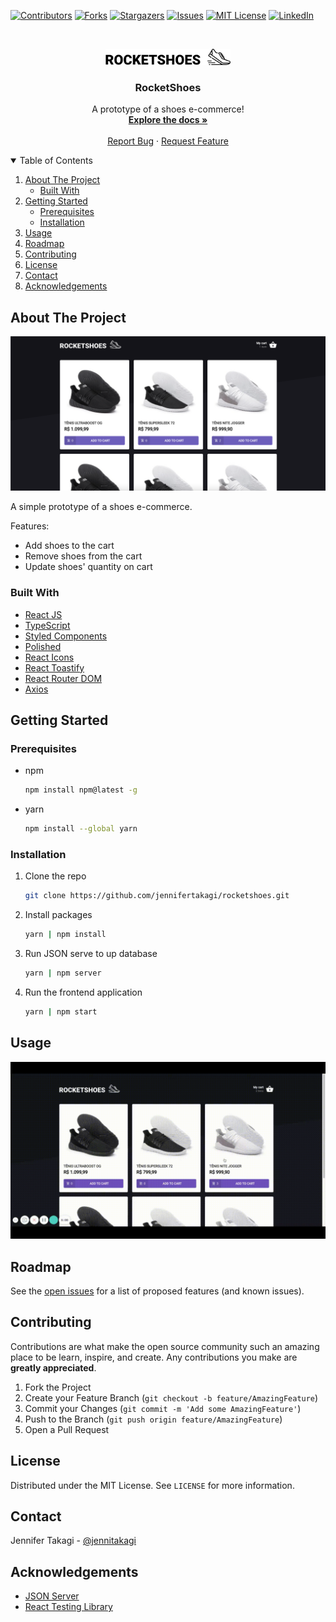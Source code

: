 <!-- Inspired by https://github.com/jennifertakagi/rocketshoes -->

<!-- PROJECT SHIELDS -->
[![Contributors][contributors-shield]][contributors-url]
[![Forks][forks-shield]][forks-url]
[![Stargazers][stars-shield]][stars-url]
[![Issues][issues-shield]][issues-url]
[![MIT License][license-shield]][license-url]
[![LinkedIn][linkedin-shield]][linkedin-url]



<!-- PROJECT LOGO -->
<br />
<p align="center">
  <a href="https://github.com/jennifertakagi/rocketshoes">
    <img src="docs/logo.png" alt="Logo" width="200">
  </a>

  <h3 align="center">RocketShoes</h3>

  <p align="center">
    A prototype of a shoes e-commerce!
    <br />
    <a href="https://github.com/jennifertakagi/rocketshoes"><strong>Explore the docs »</strong></a>
    <br />
    <br />
    <a href="https://github.com/jennifertakagi/rocketshoes/issues">Report Bug</a>
    ·
    <a href="https://github.com/jennifertakagi/rocketshoes/issues">Request Feature</a>
  </p>
</p>



<!-- TABLE OF CONTENTS -->
<details open="open">
  <summary>Table of Contents</summary>
  <ol>
    <li>
      <a href="#about-the-project">About The Project</a>
      <ul>
        <li><a href="#built-with">Built With</a></li>
      </ul>
    </li>
    <li>
      <a href="#getting-started">Getting Started</a>
      <ul>
        <li><a href="#prerequisites">Prerequisites</a></li>
        <li><a href="#installation">Installation</a></li>
      </ul>
    </li>
    <li><a href="#usage">Usage</a></li>
    <li><a href="#roadmap">Roadmap</a></li>
    <li><a href="#contributing">Contributing</a></li>
    <li><a href="#license">License</a></li>
    <li><a href="#contact">Contact</a></li>
    <li><a href="#acknowledgements">Acknowledgements</a></li>
  </ol>
</details>



<!-- ABOUT THE PROJECT -->
## About The Project

[![Product Name Screen Shot][product-screenshot]](#)

A simple prototype of a shoes e-commerce.

Features:
* Add shoes to the cart
* Remove shoes from the cart
* Update shoes' quantity on cart


### Built With

* [React JS](https://reactjs.org/)
* [TypeScript](https://www.typescriptlang.org/)
* [Styled Components](https://styled-components.com/)
* [Polished](https://polished.js.org/)
* [React Icons](https://react-icons.github.io/react-icons/)
* [React Toastify](https://github.com/fkhadra/react-toastify)
* [React Router DOM](https://reactrouter.com/web/guides/quick-start)
* [Axios](https://github.com/axios/axios)



<!-- GETTING STARTED -->
## Getting Started

### Prerequisites

* npm
  ```sh
  npm install npm@latest -g
  ```

* yarn
  ```sh
  npm install --global yarn
  ```

### Installation

1. Clone the repo
   ```sh
   git clone https://github.com/jennifertakagi/rocketshoes.git
   ```
2. Install packages
   ```sh
   yarn | npm install
   ```
3. Run JSON serve to up database
   ```sh
   yarn | npm server
   ```
4. Run the frontend application
   ```sh
   yarn | npm start
   ```



<!-- USAGE EXAMPLES -->
## Usage

<p align="left">
   <img src="docs/rocketshoes.gif" />
</p>



<!-- ROADMAP -->
## Roadmap

See the [open issues](https://github.com/jennifertakagi/rocketshoes/issues) for a list of proposed features (and known issues).



<!-- CONTRIBUTING -->
## Contributing

Contributions are what make the open source community such an amazing place to be learn, inspire, and create. Any contributions you make are **greatly appreciated**.

1. Fork the Project
2. Create your Feature Branch (`git checkout -b feature/AmazingFeature`)
3. Commit your Changes (`git commit -m 'Add some AmazingFeature'`)
4. Push to the Branch (`git push origin feature/AmazingFeature`)
5. Open a Pull Request



<!-- LICENSE -->
## License

Distributed under the MIT License. See `LICENSE` for more information.



<!-- CONTACT -->
## Contact

Jennifer Takagi - [@jennitakagi](https://twitter.com/jennitakagi)



<!-- ACKNOWLEDGEMENTS -->
## Acknowledgements
* [JSON Server](https://github.com/typicode/json-server)
* [React Testing Library](https://testing-library.com/docs/react-testing-library/intro/)



<!-- MARKDOWN LINKS & IMAGES -->
<!-- https://www.markdownguide.org/basic-syntax/#reference-style-links -->
[contributors-shield]: https://img.shields.io/github/contributors/jennifertakagi/rocketshoes.svg?style=for-the-badge
[contributors-url]: https://github.com/jennifertakagi/rocketshoes/graphs/contributors
[forks-shield]: https://img.shields.io/github/forks/jennifertakagi/rocketshoes.svg?style=for-the-badge
[forks-url]: https://github.com/jennifertakagi/rocketshoes/network/members
[stars-shield]: https://img.shields.io/github/stars/jennifertakagi/rocketshoes.svg?style=for-the-badge
[stars-url]: https://github.com/jennifertakagi/rocketshoes/stargazers
[issues-shield]: https://img.shields.io/github/issues/jennifertakagi/rocketshoes.svg?style=for-the-badge
[issues-url]: https://github.com/jennifertakagi/rocketshoes/issues
[license-shield]: https://img.shields.io/github/license/jennifertakagi/rocketshoes.svg?style=for-the-badge
[license-url]: https://github.com/jennifertakagi/rocketshoes/blob/master/LICENSE.txt
[linkedin-shield]: https://img.shields.io/badge/-LinkedIn-black.svg?style=for-the-badge&logo=linkedin&colorB=555
[linkedin-url]: https://linkedin.com/in/jennifertakagi
[product-screenshot]: docs/screenshot.png
